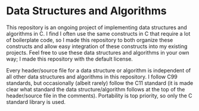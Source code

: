 # Data Structures and Algorithms
This repository is an ongoing project of implementing data structures and algorithms in C. I find I often use the same constructs in C that require a lot of boilerplate code, so I made this repository to both organize these constructs and allow easy integration of these constructs into my existing projects. Feel free to use these data structures and algorithms in your own way; I made this repository with the default license.

Every header/source file for a data structure or algorithm is independent of all other data structures and algorithms in this repository. I follow C99 standards, but occasionally (albeit rarely) follow the C11 standard (it is made clear what standard the data structure/algorithm follows at the top of the header/source file in the comments). Portability is top priority, so only the C standard library is used.
